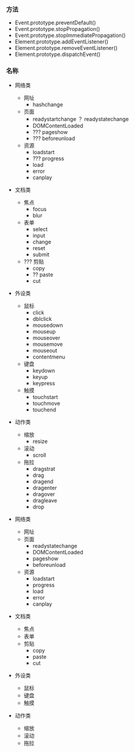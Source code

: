 ### 方法
* Event.prototype.preventDefault()
* Event.prototype.stopPropagation()
* Event.prototype.stopImmediatePropagation()
* Element.prototype.addEventListener()
* Element.prototype.removeEventListener()
* Element.prototype.dispatchEvent()

### 名称
* 网络类
    * 网址
        * hashchange
    * 页面
        * readystartchange ？ readystatechange
        * DOMContentLoaded
        * ??? pageshow
        * ??? beforeunload
    * 资源
        * loadstart
        * ??? progress
        * load
        * error
        * canplay
* 文档类
    * 焦点
        * focus
        * blur
    * 表单
        * select
        * input
        * change
        * reset
        * submit
    * ??? 剪贴
        * copy
        * ?? paste
        * cut
* 外设类
    * 鼠标
        * click
        * dblclick
        * mousedown
        * mouseup
        * mouseover
        * mousemove
        * mouseout
        * contentmenu
    * 键盘
        * keydown
        * keyup
        * keypress
    * 触摸
        * touchstart
        * touchmove
        * touchend
* 动作类
    * 缩放
        * resize
    * 滚动
        * scroll
    * 拖拉
        * dragstrat
        * drag
        * dragend
        * dragenter
        * dragover
        * dragleave
        * drop

* 网络类
    * 网址
    * 页面
        * readystatechange
        * DOMContentLoaded
        * pageshow
        * beforeunload
    * 资源
        * loadstart
        * progress
        * load
        * error
        * canplay
* 文档类
    * 焦点
    * 表单
    * 剪贴
        * copy
        * paste
        * cut
* 外设类
    * 鼠标
    * 键盘
    * 触摸
* 动作类
    * 缩放
    * 滚动
    * 拖拉
